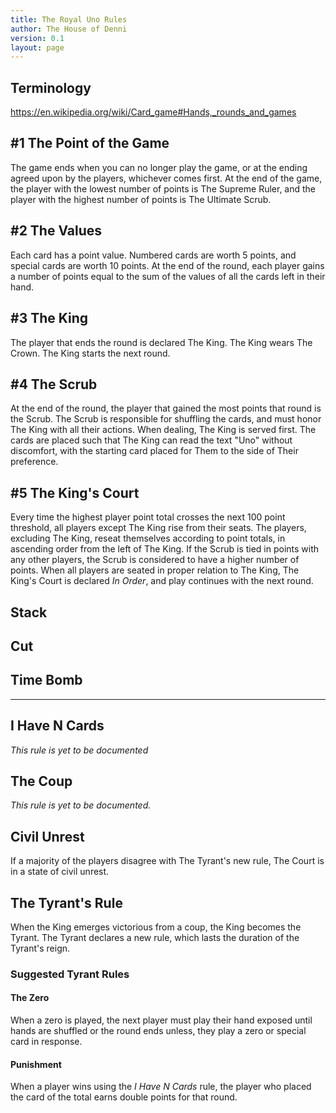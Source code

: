 ```yaml
---
title: The Royal Uno Rules
author: The House of Denni
version: 0.1
layout: page
---
```

## Terminology
https://en.wikipedia.org/wiki/Card_game#Hands,_rounds_and_games

## #1 The Point of the Game
The game ends when you can no longer play the game, or at the ending agreed upon by the players, whichever comes first. At the end of the game, the player with the lowest number of points is The Supreme Ruler, and the player with the highest number of points is The Ultimate Scrub.

## #2 The Values
Each card has a point value. Numbered cards are worth 5 points, and special cards are worth 10 points. At the end of the round, each player gains a number of points equal to the sum of the values of all the cards left in their hand.

## #3 The King
The player that ends the round is declared The King. The King wears The Crown. The King starts the next round.

## #4 The Scrub
At the end of the round, the player that gained the most points that round is the Scrub. The Scrub is responsible for shuffling the cards, and must honor The King with all their actions. When dealing, The King is served first. The cards are placed such that The King can read the text "Uno" without discomfort, with the starting card placed for Them to the side of Their preference.

## #5 The King's Court
Every time the highest player point total crosses the next 100 point threshold, all players except The King rise from their seats. The players, excluding The King, reseat themselves according to point totals, in ascending order from the left of The King. If the Scrub is tied in points with any other players, the Scrub is considered to have a higher number of points. When all players are seated in proper relation to The King, The King's Court is declared _In Order_, and play continues with the next round.

## Stack

## Cut

## Time Bomb

---

## I Have N Cards
_This rule is yet to be documented_

## The Coup
_This rule is yet to be documented._

## Civil Unrest
If a majority of the players disagree with The Tyrant's new rule, The Court is in a state of civil unrest.

## The Tyrant's Rule
When the King emerges victorious from a coup, the King becomes the Tyrant. The Tyrant declares a new rule, which lasts the duration of the Tyrant's reign.

### Suggested Tyrant Rules

#### The Zero
When a zero is played, the next player must play their hand exposed until hands are shuffled or the round ends unless, they play a zero or special card in response.

#### Punishment
When a player wins using the _I Have N Cards_ rule, the player who placed the card of the total earns double points for that round.


